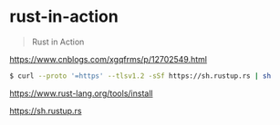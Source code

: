 # rust-in-action

> Rust in Action

https://www.cnblogs.com/xgqfrms/p/12702549.html

```sh
$ curl --proto '=https' --tlsv1.2 -sSf https://sh.rustup.rs | sh

```

https://www.rust-lang.org/tools/install


https://sh.rustup.rs

